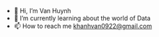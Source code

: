 - 👋 Hi, I’m Van Huynh
- 🌱 I’m currently learning about the world of Data 
- 📫 How to reach me khanhvan0922@gmail.com

<!---
vanHNkhanh1906/vanHNkhanh1906 is a ✨ special ✨ repository because its `README.md` (this file) appears on your GitHub profile.
You can click the Preview link to take a look at your changes.
--->
